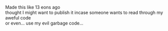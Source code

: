 Made this like 13 eons ago <br>
thought I might want to publish it incase someone wants to read through my aweful code <br>
or even... use my evil garbage code...
